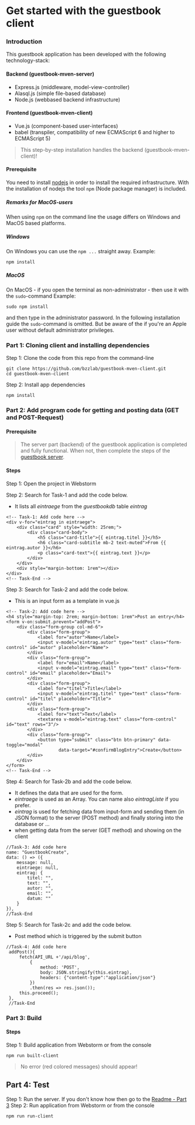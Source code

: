 # Get started with the guestbook client
### Introduction
This guestbook application has been developed with the following technology-stack:
#### Backend (guestbook-mven-server)
* Express.js (middleware, model-view-controller)
* Alasql.js (simple file-based database)
* Node.js (webbased backend infrastructure)

#### Frontend (guestbook-mven-client)
* Vue.js (component-based user-interfaces)
* babel (transpiler, compatibility of new ECMAScript 6 and higher to ECMAScript 5)

>This step-by-step installation handles the backend (guestbook-mven-client)!  

#### Prerequisite
You need to install [nodejs](https://nodejs.org/en/) in order to install the required infrastructure. With the installation of nodejs the tool `npm` (Node package manager) is included.

##### Remarks for MacOS-users
When using  `npm` on the command line the usage differs on Windows and MacOS based platforms.
##### Windows 
On Windows you can use the `npm ...` straight away. Example: 
```
npm install
```
##### MacOS
On MacOS - if you open the terminal as non-administrator - then use it with the `sudo`-command 
Example: 
```
sudo npm install
``` 
and then type  in the administrator password. 
In the following installation guide the `sudo`-command is omitted. But be aware of the if you're an Apple user without default administrator privileges.

### Part 1: Cloning client and installing dependencies
Step 1: Clone the code from this repo from the command-line
```
git clone https://github.com/bzzlab/guestbook-mven-client.git
cd guestbook-mven-client
```
Step 2: Install app dependencies
```
npm install
```

### Part 2: Add program code for getting and posting data (GET and POST-Request)
#### Prerequisite
>The server part (backend) of the guestbook application is completed and fully functional.
When not, then complete the steps of the [guestbook server](https://github.com/bzzlab/guestbook-mven-server#get-started-with-the-guestbook-server).

#### Steps
Step 1: Open the project in Webstorm

Step 2: Search for Task-1 and add the code below.
* It lists all *eintraege* from the *guestbookdb* table *eintrag*
```
<!-- Task-1: Add code here -->
<div v-for="eintrag in eintraege">
    <div class="card" style="width: 25rem;">
        <div class="card-body">
            <h5 class="card-title">{{ eintrag.titel }}</h5>
            <h6 class="card-subtitle mb-2 text-muted">From {{ eintrag.autor }}</h6>
            <p class="card-text">{{ eintrag.text }}</p>
        </div>
    </div>
    <div style="margin-bottom: 1rem"></div>
</div>
<!-- Task-End -->
```

Step 3: Search for Task-2 and add the code below. 
* This is an input form as a template in vue.js
```        
<!-- Task-2: Add code here -->
<h4 style="margin-top: 2rem; margin-bottom: 1rem">Post an entry</h4>
<form v-on:submit.prevent="addPost">
    <div class="form-group col-md-6">
        <div class="form-group">
            <label for="autor">Name</label>
            <input v-model="eintrag.autor" type="text" class="form-control" id="autor" placeholder="Name">
        </div>
        <div class="form-group">
            <label for="email">Name</label>
            <input v-model="eintrag.email" type="text" class="form-control" id="email" placeholder="Email">
        </div>
        <div class="form-group">
            <label for="titel">Title</label>
            <input v-model="eintrag.titel" type="text" class="form-control" id="titel" placeholder="Title">
        </div>
        <div class="form-group">
            <label for="text">Text</label>
            <textarea v-model="eintrag.text" class="form-control" id="text" rows="3"/>
        </div>
        <div class="form-group">
            <button type="submit" class="btn btn-primary" data-toggle="modal"
                    data-target="#confirmBlogEntry">Create</button>
        </div>
    </div>
</form>
<!-- Task-End -->
```

Step 4: Search for Task-2b and add the code below. 
* It defines the data that are used for the form. 
* *eintraege* is used as an Array. You can name also *eintragListe* if you prefer.
* *eintrag* is used for fetching data from input-form and sending them (in JSON format) 
to the server (POST method) and finally storing into the database or ... 
* when getting data from the server (GET method) and showing on the client

```        
//Task-3: Add code here
name: "GuestbookCreate",
data: () => ({
    message: null,
    eintraege: null,
    eintrag: {
        titel: "",
        text: "",
        autor: "",
        email: "",
        datum: ""
    }
}),
//Task-End
```

Step 5: Search for Task-2c and add the code below. 
* Post method which is triggered by the submit button
```        
//Task-4: Add code here
 addPost(){
     fetch(API_URL +'/api/blog',
         {
             method: 'POST',
             body: JSON.stringify(this.eintrag),
             headers: {"content-type":"application/json"}
         })
         .then(res => res.json());
     this.proceed();
 },
 //Task-End
```

### Part 3: Build
#### Steps
Step 1: Build application from Webstorm or from the console 
```
npm run built-client
```
>No error (red colored messages) should appear!

## Part 4: Test
Step 1: Run the server. If you don't know how then go to the [Readme - Part 3](https://github.com/bzzlab/guestbook-mven-server#part-3-build)
Step 2: Run application from Webstorm or from the console
```
npm run run-client
```


